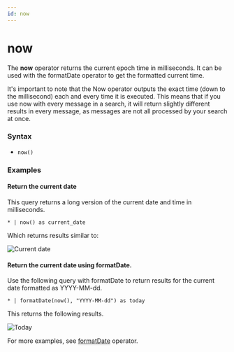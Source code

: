 ```yaml
---
id: now
---
```


# now

The **now** operator returns the current epoch time in milliseconds. It
can be used with the formatDate operator to get the formatted current
time.

It's important to note that the Now operator outputs the exact time
(down to the millisecond) each and every time it is executed. This means
that if you use now with every message in a search, it will return
slightly different results in every message, as messages are not all
processed by your search at once.

### Syntax

-   `now()`

### Examples

#### Return the current date

This query returns a long version of the current date and time in
milliseconds.

`* | now() as current_date`

Which returns results similar to:

![Current
date](../../static/img/Search-Query-Language/Search-Operators/now/CurrentDate.png)

#### Return the current date using formatDate.

Use the following query with formatDate to return results for the
current date formatted as YYYY-MM-dd.

`* | formatDate(now(), "YYYY-MM-dd") as today`

This returns the following results.

![Today](../../static/img/Search-Query-Language/Search-Operators/now/Today.png)

For more examples, see [formatDate](formatDate.md "formatDate")
operator.
